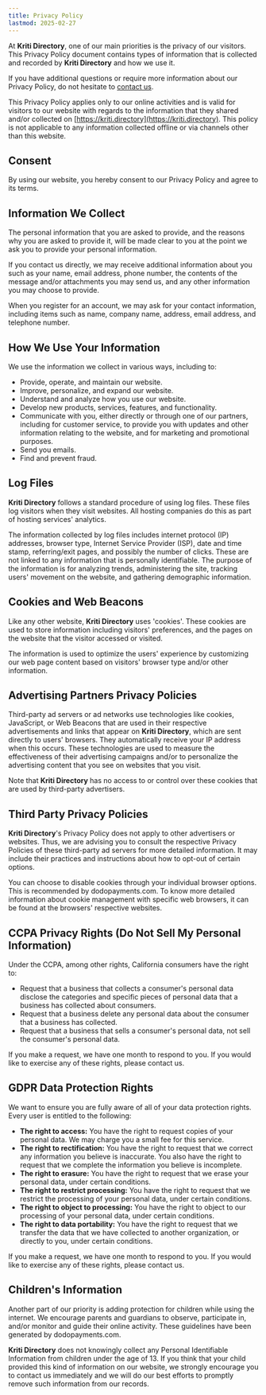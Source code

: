 ```yaml
---
title: Privacy Policy
lastmod: 2025-02-27
---
```


At **Kriti Directory**, one of our main priorities is the privacy of our visitors. This Privacy Policy document contains types of information that is collected and recorded by **Kriti Directory** and how we use it.

If you have additional questions or require more information about our Privacy Policy, do not hesitate to [contact us](mailto:vinay.gaykar@proton.me).

This Privacy Policy applies only to our online activities and is valid for visitors to our website with regards to the information that they shared and/or collected on [https://kriti.directory](https://kriti.directory). This policy is not applicable to any information collected offline or via channels other than this website.

## Consent

By using our website, you hereby consent to our Privacy Policy and agree to its terms.

## Information We Collect

The personal information that you are asked to provide, and the reasons why you are asked to provide it, will be made clear to you at the point we ask you to provide your personal information.

If you contact us directly, we may receive additional information about you such as your name, email address, phone number, the contents of the message and/or attachments you may send us, and any other information you may choose to provide.

When you register for an account, we may ask for your contact information, including items such as name, company name, address, email address, and telephone number.

## How We Use Your Information

We use the information we collect in various ways, including to:

*   Provide, operate, and maintain our website.
*   Improve, personalize, and expand our website.
*   Understand and analyze how you use our website.
*   Develop new products, services, features, and functionality.
*   Communicate with you, either directly or through one of our partners, including for customer service, to provide you with updates and other information relating to the website, and for marketing and promotional purposes.
*   Send you emails.
*   Find and prevent fraud.

## Log Files

**Kriti Directory** follows a standard procedure of using log files. These files log visitors when they visit websites. All hosting companies do this as part of hosting services' analytics.

The information collected by log files includes internet protocol (IP) addresses, browser type, Internet Service Provider (ISP), date and time stamp, referring/exit pages, and possibly the number of clicks. These are not linked to any information that is personally identifiable. The purpose of the information is for analyzing trends, administering the site, tracking users' movement on the website, and gathering demographic information.

## Cookies and Web Beacons

Like any other website, **Kriti Directory** uses 'cookies'. These cookies are used to store information including visitors' preferences, and the pages on the website that the visitor accessed or visited.

The information is used to optimize the users' experience by customizing our web page content based on visitors' browser type and/or other information.

## Advertising Partners Privacy Policies

Third-party ad servers or ad networks use technologies like cookies, JavaScript, or Web Beacons that are used in their respective advertisements and links that appear on **Kriti Directory**, which are sent directly to users' browsers. They automatically receive your IP address when this occurs. These technologies are used to measure the effectiveness of their advertising campaigns and/or to personalize the advertising content that you see on websites that you visit.

Note that **Kriti Directory** has no access to or control over these cookies that are used by third-party advertisers.

## Third Party Privacy Policies

**Kriti Directory**'s Privacy Policy does not apply to other advertisers or websites. Thus, we are advising you to consult the respective Privacy Policies of these third-party ad servers for more detailed information. It may include their practices and instructions about how to opt-out of certain options.

You can choose to disable cookies through your individual browser options. This is recommended by dodopayments.com. To know more detailed information about cookie management with specific web browsers, it can be found at the browsers' respective websites.

## CCPA Privacy Rights (Do Not Sell My Personal Information)

Under the CCPA, among other rights, California consumers have the right to:

*   Request that a business that collects a consumer's personal data disclose the categories and specific pieces of personal data that a business has collected about consumers.
*   Request that a business delete any personal data about the consumer that a business has collected.
*   Request that a business that sells a consumer's personal data, not sell the consumer's personal data.

If you make a request, we have one month to respond to you. If you would like to exercise any of these rights, please contact us.

## GDPR Data Protection Rights

We want to ensure you are fully aware of all of your data protection rights. Every user is entitled to the following:

*   **The right to access:** You have the right to request copies of your personal data. We may charge you a small fee for this service.
*   **The right to rectification:** You have the right to request that we correct any information you believe is inaccurate. You also have the right to request that we complete the information you believe is incomplete.
*   **The right to erasure:** You have the right to request that we erase your personal data, under certain conditions.
*   **The right to restrict processing:** You have the right to request that we restrict the processing of your personal data, under certain conditions.
*   **The right to object to processing:** You have the right to object to our processing of your personal data, under certain conditions.
*   **The right to data portability:** You have the right to request that we transfer the data that we have collected to another organization, or directly to you, under certain conditions.

If you make a request, we have one month to respond to you. If you would like to exercise any of these rights, please contact us.

## Children's Information

Another part of our priority is adding protection for children while using the internet. We encourage parents and guardians to observe, participate in, and/or monitor and guide their online activity. These guidelines have been generated by dodopayments.com.

**Kriti Directory** does not knowingly collect any Personal Identifiable Information from children under the age of 13. If you think that your child provided this kind of information on our website, we strongly encourage you to contact us immediately and we will do our best efforts to promptly remove such information from our records.
